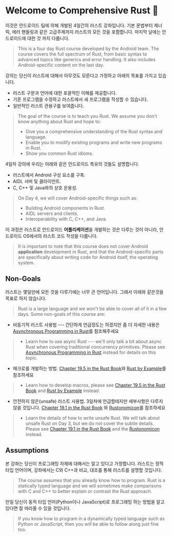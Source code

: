 # Welcome to Comprehensive Rust 🦀

이것은 안드로이드 팀에 의해 개발된 4일간의 러스트 강좌입니다. 
기본 문법부터 제너릭, 에러 핸들링과 같은 고급주제까지 러스트의 모든 것을 포함합니다.
마지막 날에는 안드로이드에 대한 것 까지 다룹니다.
> This is a four day Rust course developed by the Android team. The course covers
> the full spectrum of Rust, from basic syntax to advanced topics like generics
> and error handling. It also includes Android-specific content on the last day.

강의는 당신이 러스트에 대해서 아무것도 모른다고 가정하고 아래의 목표를 가지고 있습니다. 
* 러스트 구문과 언어에 대한 포괄적인 이해를 제공합니다.
* 기존 프로그램을 수정하고 러스트에서 새 프로그램을 작성할 수 있습니다.
* 일반적인 러스트 관용구를 보여줍니다.
> The goal of the course is to teach you Rust. We assume you don't know anything
> about Rust and hope to:
> * Give you a comprehensive understanding of the Rust syntax and language.
> * Enable you to modify existing programs and write new programs in Rust.
> * Show you common Rust idioms.

4일차 강의에 우리는 아래와 같은 안드로이드 특유의 것들도 설명합니다.
* 러스트에서 Android 구성 요소를 구축.
* AIDL 서버 및 클라이언트.
* C, C++ 및 Java와의 상호 운용성.
> On Day 4, we will cover Android-specific things such as:
> * Building Android components in Rust.
> * AIDL servers and clients.
> * Interoperability with C, C++, and Java.

이 과정은 러스트로 안드로이드 **어플리케이션**을 개발하는 것은 다루는 것이 아니라,
안드로이드 OS에서의 러스트 코드 작성을 다룹니다.
> It is important to note that this course does not cover Android **application** 
> development in Rust, and that the Android-specific parts are specifically about
> writing code for Android itself, the operating system. 

## Non-Goals

러스트는 몇일만에 모든 것을 다루기에는 너무 큰 언어입니다. 그래서 아래와 같은것을 목표로 하지 않습니다.
> Rust is a large language and we won't be able to cover all of it in a few days.
> Some non-goals of this course are:

* 비동기적 러스트 사용법 --- 간단하게 언급정도는 하겠지만 좀 더 자세한 내용은 [Asynchronous
  Programming in Rust](https://rust-lang.github.io/async-book/)를 참조해주세요
> * Learn how to use async Rust --- we'll only talk a bit about async Rust when
>   covering traditional concurrency primitives. Please see [Asynchronous
>   Programming in Rust](https://rust-lang.github.io/async-book/) instead for
>   details on this topic.

* 매크로를 개발하는 방법. [Chapter 19.5 in the Rust Book](https://doc.rust-lang.org/book/ch19-06-macros.html)와 [Rust by Example](https://doc.rust-lang.org/rust-by-example/macros.html)를 참조하세요
> * Learn how to develop macros, please see [Chapter 19.5 in the Rust
>   Book](https://doc.rust-lang.org/book/ch19-06-macros.html) and [Rust by
>   Example](https://doc.rust-lang.org/rust-by-example/macros.html) instead.

* 안전하지 않은(unsafe) 러스트 사용법. 3일차에 언급할테지만 세부사항은 다루지 않을 것입니다. 
  [Chapter 19.1 in the Rust Book](https://doc.rust-lang.org/book/ch19-01-unsafe-rust.html) 와
  [Rustonomicon](https://doc.rust-lang.org/nomicon/)를 참조하세요
> * Learn the details of how to write unsafe Rust. We will talk about unsafe Rust
>   on Day 3, but we do not cover the subtle details. Please see [Chapter 19.1 in
>   the Rust Book](https://doc.rust-lang.org/book/ch19-01-unsafe-rust.html) and
>   the [Rustonomicon](https://doc.rust-lang.org/nomicon/) instead.

## Assumptions

본 강좌는 당신이 프로그래밍 자체에 대해서는 알고 있다고 가정합니다. 
러스트는 정적타입 언어이며, 강좌에서는 C와 C++과 비교, 대조를 통해 러스트를 설명할 것입니다.
> The course assumes that you already know how to program. Rust is a statically
> typed language and we will sometimes make comparisons with C and C++ to better
> explain or contrast the Rust approach.

만일 당신이 동적 타입 언어(Python이나 JavaScript)로 프로그래밍 하는 방법을 알고 있다면 잘 따라올 수 있을 것입니다. 
> If you know how to program in a dynamically typed language such as Python or
> JavaScript, then you will be able to follow along just fine too.
